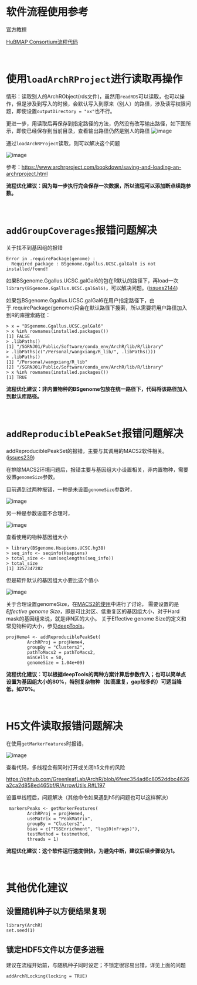 # 软件流程使用参考

[官方教程](https://www.archrproject.com/bookdown/index.html)

[HuBMAP Consortium流程代码](https://github.com/hubmapconsortium/sc-atac-seq-pipeline/blob/pennycuda/archr-steps/bin/run_ArchR_analysis_pt2.R)

</br>

# 使用`loadArchRProject`进行读取再操作

情形：读取别人的ArchRObject(rds文件)，虽然用`readRDS`可以读取，也可以操作，但是涉及到写入的时候，会默认写入到原来（别人）的路径，涉及读写权限问题，即使设置`outputDirectory = "xx"`也不行。

更进一步，用读取后再保存到指定路径的方法，仍然没有改写输出路径，如下图所示，即使已经保存到当前目录，查看输出路径仍然是别人的路径
![image](https://github.com/user-attachments/assets/9a868ecb-6332-40cb-83f0-3517df3e5e3f)

通过`loadArchRProject`读取，则可以解决这个问题

![image](https://github.com/user-attachments/assets/e9ba1674-dd0d-4a53-bd46-73f42e1f4e39)


参考：https://www.archrproject.com/bookdown/saving-and-loading-an-archrproject.html

**流程优化建议：因为每一步执行完会保存一次数据，所以流程可以添加断点续跑参数。**

</br>

# `addGroupCoverages`报错问题解决

关于找不到基因组的报错

```
Error in .requirePackage(genome) :
  Required package : BSgenome.Ggallus.UCSC.galGal6 is not installed/found!
```

如果BSgenome.Ggallus.UCSC.galGal6的包在R默认的路径下，再load一次`library(BSgenome.Ggallus.UCSC.galGal6)`，可以解决问题。([issues2144](https://github.com/GreenleafLab/ArchR/issues/2144))

如果包BSgenome.Ggallus.UCSC.galGal6在用户指定路径下，由于.requirePackage(genome)只会在默认路径下搜索，所以需要将用户路径加入到R的库搜索路径：

```
> x = "BSgenome.Ggallus.UCSC.galGal6"
> x %in% rownames(installed.packages())
[1] FALSE
> .libPaths()
[1] "/SGRNJ01/Public/Software/conda_env/ArchR/lib/R/library"
> .libPaths(c("/Personal/wangxiang/R_lib/", .libPaths()))
> .libPaths()
[1] "/Personal/wangxiang/R_lib"
[2] "/SGRNJ01/Public/Software/conda_env/ArchR/lib/R/library"
> x %in% rownames(installed.packages())
[1] TRUE
```

**流程优化建议：非内置物种的BSgenome包放在统一路径下，代码将该路径加入到默认库路径。**

</br>

# `addReproduciblePeakSet`报错问题解决

addReproduciblePeakSet的报错，主要与其调用的MACS2软件相关。([issues239](https://github.com/GreenleafLab/ArchR/issues/239#issuecomment-656092828))

在排除MACS2环境问题后，报错主要与基因组大小设置相关，非内置物种，需要设置`genomeSize`参数。

目前遇到过两种报错，一种是未设置`genomeSize`参数时，

![image](https://github.com/user-attachments/assets/dda3b948-cddd-438b-a771-9d37b6b4c9cb)

另一种是参数设置不合理时，

![image](https://github.com/user-attachments/assets/d5d3a22b-59ea-40d7-87ef-94aa1a7f3ceb)

查看使用的物种基因组大小

```
> library(BSgenome.Hsapiens.UCSC.hg38)
> seq_info <- seqinfo(Hsapiens)
> total_size <- sum(seqlengths(seq_info))
> total_size
[1] 3257347282
```

但是软件默认的基因组大小要比这个值小

![image](https://github.com/user-attachments/assets/12dd52fe-3e7b-4270-a9cb-afd1a0a8d42e)

关于合理设置genomeSize，在[MACS2的使用](https://hbctraining.github.io/Intro-to-ChIPseq/lessons/05_peak_calling_macs.html)中进行了讨论，
需要设置的是 *Effective genome Size*，即是可比对区、低重复区的基因组大小，对于Hard mask的基因组来说，就是非N区的大小。
关于Effective genome Size的定义和常见物种的大小，参见[deepTools](https://deeptools.readthedocs.io/en/develop/content/feature/effectiveGenomeSize.html)。

```
projHeme4 <- addReproduciblePeakSet(
        ArchRProj = projHeme4,
        groupBy = "Clusters2",
        pathToMacs2 = pathToMacs2,
        minCells = 50, 
        genomeSize = 1.04e+09)
```

**流程优化建议：可以根据deepTools的两种方案计算后参数传入；也可以简单点设置为基因组大小的80%，特别复杂物种（如高重复，gap较多的）可适当降低，如70%。**

</br>

# H5文件读取报错问题解决

在使用`getMarkerFeatures`时报错，

![image](https://github.com/user-attachments/assets/7fcf292b-b6b8-43e7-b5e5-71da9ff98255)

查看代码，多线程会有同时打开或关闭h5文件的风险

https://github.com/GreenleafLab/ArchR/blob/6feec354ad6c8052ddbc4626a2ca2d858ed465bf/R/ArrowUtils.R#L197

设置单线程后，问题解决（其他命令如果遇到h5的问题也可以这样解决）

```
 markersPeaks <- getMarkerFeatures(
        ArchRProj = projHeme4,
        useMatrix = "PeakMatrix",
        groupBy = "Clusters2",
        bias = c("TSSEnrichment", "log10(nFrags)"),
        testMethod = testmethod,
        threads = 1)
```

**流程优化建议：这个软件运行速度很快，为避免中断，建议后续步骤设为1。**

</br>

# 其他优化建议

## 设置随机种子以方便结果复现

```
library(ArchR)
set.seed(1)
```

## 锁定HDF5文件以方便多进程

建议在流程开始前，与随机种子同时设定；不锁定很容易出错，详见上面的问题

`addArchRLocking(locking = TRUE)`
